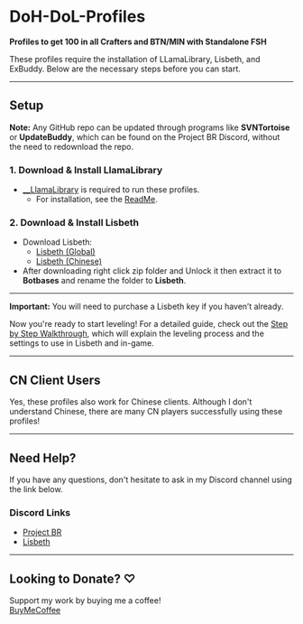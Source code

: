 # DoH-DoL-Profiles
**Profiles to get 100 in all Crafters and BTN/MIN with Standalone FSH**

These profiles require the installation of LLamaLibrary, Lisbeth, and ExBuddy. Below are the necessary steps before you can start.

---

## Setup

**Note:** Any GitHub repo can be updated through programs like **SVNTortoise** or **UpdateBuddy**, which can be found on the Project BR Discord, without the need to redownload the repo.

### 1. Download & Install LlamaLibrary
- [__LlamaLibrary](https://github.com/nt153133/__LlamaLibrary) is required to run these profiles.
  - For installation, see the [ReadMe](https://github.com/nt153133/__LlamaLibrary/blob/main/README.md).

### 2. Download & Install Lisbeth
- Download Lisbeth:
  - [Lisbeth (Global)](https://lisbeth.io/downloads/EN/Lisbeth.zip)
  - [Lisbeth (Chinese)](https://lisbeth.io/downloads/CN/Lisbeth.zip)
- After downloading right click zip folder and Unlock it then extract it to **Botbases** and rename the folder to **Lisbeth**.

---

**Important:** You will need to purchase a Lisbeth key if you haven’t already.

Now you're ready to start leveling! For a detailed guide, check out the [Step by Step Walkthrough](https://github.com/Angles24/DoH-DoL-Profiles/wiki/FFXIV-Crafting-&-Gathering-Leveling-Guide-(Lisbeth-&-RB-Setup)), which will explain the leveling process and the settings to use in Lisbeth and in-game.

---

## CN Client Users
Yes, these profiles also work for Chinese clients. Although I don't understand Chinese, there are many CN players successfully using these profiles!

---

## Need Help?
If you have any questions, don't hesitate to ask in my Discord channel using the link below.

### Discord Links
- [Project BR](https://discord.gg/bmgCq39)
- [Lisbeth](https://discord.gg/P6fYE2B)

---

## Looking to Donate? ♡
Support my work by buying me a coffee!  
[BuyMeCoffee](https://www.buymeacoffee.com/Angles24)

